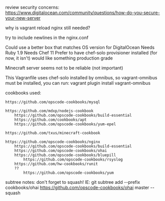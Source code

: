 review security concerns: https://www.digitalocean.com/community/questions/how-do-you-secure-your-new-server



why is vagrant reload nginx still needed?


try to include newlines in the nginx.conf


Could use a better box
  that matches OS version for DigitalOcean
  Needs Ruby 1.9
  Needs Chef 11
  Prefer to have chef-solo provisioner installed (for now, it isn't)
  would like something production grade


Minecraft server seems not to be reliable (not important)


This Vagranfile uses chef-solo installed by omnibus, so vagrant-omnibus must be installed, you can run: 
	vagrant plugin install vagrant-omnibus


cookbooks used:

	https://github.com/opscode-cookbooks/mysql

	https://github.com/mdxp/nodejs-cookbook
		https://github.com/opscode-cookbooks/build-essential
		https://github.com/cookbooks/apt
		https://github.com/opscode-cookbooks/yum-epel

	https://github.com/txus/minecraft-cookbook

	https://github.com/opscode-cookbooks/nginx
		https://github.com/opscode-cookbooks/build-essential
		https://github.com/opscode-cookbooks/ohai
		https://github.com/opscode-cookbooks/bluepill		
			https://github.com/opscode-cookbooks/rsyslog
		https://github.com/hw-cookbooks/runit
		??
			https://github.com/opscode-cookbooks/yum


subtree notes: don't forget to squash!  IE:
    git subtree add --prefix cookbooks/ohai https://github.com/opscode-cookbooks/ohai master --squash		